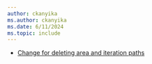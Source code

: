 ```yaml
---
author: ckanyika
ms.author: ckanyika
ms.date: 6/11/2024
ms.topic: include
---
```


- [Change for deleting area and iteration paths](#change-for-deleting-area-and-iteration-paths)